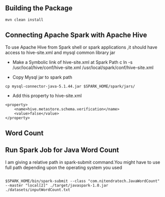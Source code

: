 ## Building the Package
```
mvn clean install

```



## Connecting Apache Spark with Apache Hive

To use Apache Hive from Spark shell or spark applications ,it should have access to hive-site.xml
and mysql common library jar

* Make a Symbolic link of hive-site.xml at Spark Path c
ln -s /usr/local/hive/conf/hive-site.xml /usr/local/spark/conf/hive-site.xml
  
* Copy Mysql jar to spark path

```
cp mysql-connector-java-5.1.44.jar $SPARK_HOME/spark/jars/
```

* Add this property to hive-site.xml 

```
<property>
    <name>hive.metastore.schema.verification</name>
    <value>false</value>
</property>
```



## Word Count

## Run Spark Job for Java Word Count

I am giving a relative path in spark-submit command.You might have to use full path depending upon the operating system you used

```

$SPARK_HOME/bin/spark-submit --class "com.nitendratech.JavaWordCount" --master "local[2]" ./target/javaspark-1.0.jar 
./datasets/inputWordCount.txt


```
